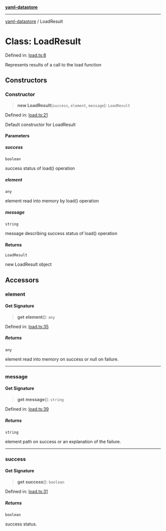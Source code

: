 [**yaml-datastore**](../README.md)

***

[yaml-datastore](../README.md) / LoadResult

# Class: LoadResult

Defined in: [load.ts:8](https://github.com/Mach30/yaml-datastore/blob/28471083cfa333dfd0cf338ce5a0885ada63858b/src/load.ts#L8)

Represents results of a call to the load function

## Constructors

### Constructor

> **new LoadResult**(`success`, `element`, `message`): `LoadResult`

Defined in: [load.ts:21](https://github.com/Mach30/yaml-datastore/blob/28471083cfa333dfd0cf338ce5a0885ada63858b/src/load.ts#L21)

Default constructor for LoadResult

#### Parameters

##### success

`boolean`

success status of load() operation

##### element

`any`

element read into memory by load() operation

##### message

`string`

message describing success status of load() operation

#### Returns

`LoadResult`

new LoadResult object

## Accessors

### element

#### Get Signature

> **get** **element**(): `any`

Defined in: [load.ts:35](https://github.com/Mach30/yaml-datastore/blob/28471083cfa333dfd0cf338ce5a0885ada63858b/src/load.ts#L35)

##### Returns

`any`

element read into memory on success or null on failure.

***

### message

#### Get Signature

> **get** **message**(): `string`

Defined in: [load.ts:39](https://github.com/Mach30/yaml-datastore/blob/28471083cfa333dfd0cf338ce5a0885ada63858b/src/load.ts#L39)

##### Returns

`string`

element path on success or an explanation of the failure.

***

### success

#### Get Signature

> **get** **success**(): `boolean`

Defined in: [load.ts:31](https://github.com/Mach30/yaml-datastore/blob/28471083cfa333dfd0cf338ce5a0885ada63858b/src/load.ts#L31)

##### Returns

`boolean`

success status.
